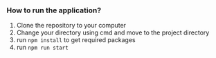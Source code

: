 ### How to run the application?
1. Clone the repository to your computer
2. Change your directory using cmd and move to the project directory
3. run `npm install` to get required packages
4. run `npm run start`
